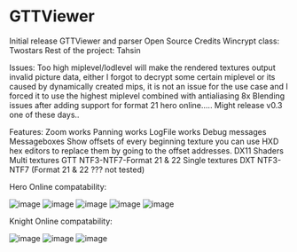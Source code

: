 # GTTViewer
Initial release
GTTViewer and parser Open Source 
Credits Wincrypt class: Twostars
Rest of the project: Tahsin

Issues:
Too high miplevel/lodlevel will make the rendered textures output invalid picture data,
either I forgot to decrypt some certain miplevel or its caused by dynamically created mips,
it is not an issue for the use case and I forced it to use the highest miplevel combined with antialiasing 8x
Blending issues after adding support for format 21 hero online.....
Might release v0.3 one of these days..

Features:
Zoom works
Panning works
LogFile works
Debug messages
Messageboxes
Show offsets of every beginning texture you can use HXD hex editors to replace them by going to the offset addresses.
DX11
Shaders
Multi textures GTT NTF3-NTF7-Format 21 & 22
Single textures DXT NTF3-NTF7 (Format 21 & 22 ??? not tested)

Hero Online compatability:

![image](https://github.com/user-attachments/assets/3218335b-e706-42b9-b4c7-42a210ab6a32)
![image](https://github.com/user-attachments/assets/d1d66b76-94c3-4b0c-8b31-caf250f2f603)
![image](https://github.com/user-attachments/assets/4843a6ba-602f-45ec-83f1-c66300f9c553)
![image](https://github.com/user-attachments/assets/a2474093-56fb-4220-8be4-79f5b824d0b3)
![image](https://github.com/user-attachments/assets/6735ee75-415a-4f71-aaa9-5db528f42ae1)


Knight Online compatability:

![image](https://github.com/user-attachments/assets/aa284a70-25a9-4613-aeed-7d232ecd80c8)
![image](https://github.com/user-attachments/assets/a123d2e7-e7a1-4e89-bfd3-9ade5da25b73)
![image](https://github.com/user-attachments/assets/13130342-fd88-4662-9f0e-c8c446ccc22c)
